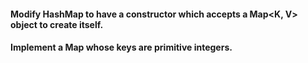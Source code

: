 #### Modify HashMap to have a constructor which accepts a Map<K, V> object to create itself.

#### Implement a Map whose keys are primitive integers.